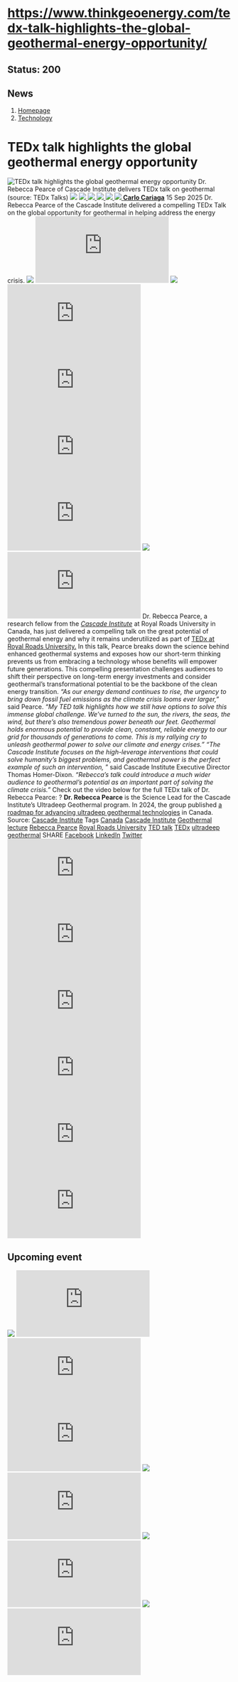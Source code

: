 # https://www.thinkgeoenergy.com/tedx-talk-highlights-the-global-geothermal-energy-opportunity/

Status: 200
---

## News
  1. [Homepage](https://www.thinkgeoenergy.com "Homepage")
  2. [Technology](https://www.thinkgeoenergy.com/category/technology/)


# TEDx talk highlights the global geothermal energy opportunity
![TEDx talk highlights the global geothermal energy opportunity](https://www.thinkgeoenergy.com/wp-content/uploads/2025/09/Rebecca-Pearce-TEDx-1024x576.jpg) Dr. Rebecca Pearce of Cascade Institute delivers TEDx talk on geothermal (source: TEDx Talks)
![](https://www.thinkgeoenergy.com/wp-content/themes/tge/img/email-black-envelope-shape.png)
[ ![](https://www.thinkgeoenergy.com/wp-content/themes/tge/img/printer-tool-or-interface-symbol-for-print-button.png) ](https://www.thinkgeoenergy.com/tedx-talk-highlights-the-global-geothermal-energy-opportunity/)
[ ![](https://www.thinkgeoenergy.com/wp-content/themes/tge/img/social_twitter_100.jpg) ](https://x.com/thinkgeoenergy)
[ ![](https://www.thinkgeoenergy.com/wp-content/themes/tge/img/social_linkedin_100.png) ](javascript:void\(0\))
[ ![](https://www.thinkgeoenergy.com/wp-content/themes/tge/img/social_facebook_100.png) ](javascript:void\(0\))
[ ![](https://www.thinkgeoenergy.com/wp-content/uploads/2022/10/Carlo-new-photo-100x100.jpg) ](https://www.thinkgeoenergy.com/author/ccariaga/) [**Carlo Cariaga**](https://www.thinkgeoenergy.com/author/ccariaga/) 15 Sep 2025
Dr. Rebecca Pearce of the Cascade Institute delivered a compelling TEDx Talk on the global opportunity for geothermal in helping address the energy crisis.
[![](https://ads.thinkgeoenergy.com/images/dca4070464939a2994a515a77c380b1d.jpg)](https://ads.thinkgeoenergy.com/delivery/cl.php?bannerid=104&zoneid=38&sig=f79e1f308a08e7f3fa2725a083b0d3bc40b8650dbb1914d4332a8185b9ccc243&oadest=http%3A%2F%2Fexergy-orc.com%2F%3F%26utm_source%3Dthink%2Bgeo%2Benergy%26utm_medium%3Ddisplay%26utm_campaign%3Dthink%2Bgeo%2Benergy%2Bwebsite%2Badvertising)
![](https://ads.thinkgeoenergy.com/delivery/lg.php?bannerid=104&campaignid=1&zoneid=38&loc=https%3A%2F%2Fwww.thinkgeoenergy.com%2Ftedx-talk-highlights-the-global-geothermal-energy-opportunity%2F&cb=f3a9a82768)
[![](https://ads.thinkgeoenergy.com/images/4a3e2b3141477f469c9a365f6184a480.png)](https://ads.thinkgeoenergy.com/delivery/cl.php?bannerid=311&zoneid=39&sig=b3b3d564f7cfc242743c8edd9b7152f22a78ac6197d7f92e4cc0e73ca373289a&oadest=https%3A%2F%2Fwww.orcan-energy.com%2Fen%2F%3F%26utm_source%3Dthink%2Bgeo%2Benergy%26utm_medium%3Ddisplay%26utm_campaign%3Dthink%2Bgeo%2Benergy%2Bwebsite%2Badvertising)
![](https://ads.thinkgeoenergy.com/delivery/lg.php?bannerid=311&campaignid=1&zoneid=39&loc=https%3A%2F%2Fwww.thinkgeoenergy.com%2Ftedx-talk-highlights-the-global-geothermal-energy-opportunity%2F&cb=d208ba1e84)
[![](https://ads.thinkgeoenergy.com/delivery/avw.php?zoneid=144&cb=1&n=a886266d)](https://ads.thinkgeoenergy.com/delivery/ck.php?n=a886266d&cb=1)
[![](https://ads.thinkgeoenergy.com/delivery/avw.php?zoneid=34&cb=1&n=a62ebb80)](https://ads.thinkgeoenergy.com/delivery/ck.php?n=a62ebb80&cb=1)
[![](https://ads.thinkgeoenergy.com/delivery/avw.php?zoneid=10&cb=1&n=ada237ed)](https://ads.thinkgeoenergy.com/delivery/ck.php?n=ada237ed&cb=1)
[![](https://ads.thinkgeoenergy.com/images/7e7c5bb8120b56faf9b98b6dd42a99e2.jpg)](https://ads.thinkgeoenergy.com/delivery/cl.php?bannerid=344&zoneid=136&sig=389321ea0439c998e1c90556efa5afb39da14ba04d90740966d794f512de5dbc&oadest=https%3A%2F%2Fwww.slb.com%2Fproducts-and-services%2Fscaling-new-energy-systems%2Fgeothermal%2Fgeothermal-consulting-services%3Futm_medium%3Dpaid%26utm_term%3Dbanner-ad%26utm_campaign%3D2025-geothermex-consulting-services-awareness)
![](https://ads.thinkgeoenergy.com/delivery/lg.php?bannerid=344&campaignid=1&zoneid=136&loc=https%3A%2F%2Fwww.thinkgeoenergy.com%2Ftedx-talk-highlights-the-global-geothermal-energy-opportunity%2F&cb=5289e4fe52)
Dr. Rebecca Pearce, a research fellow from the _[Cascade Institute](https://cascadeinstitute.org/)_ at Royal Roads University in Canada, has just delivered a compelling talk on the great potential of geothermal energy and why it remains underutilized as part of [TEDx at Royal Roads University.](https://tedxrru.com/)
In this talk, Pearce breaks down the science behind enhanced geothermal systems and exposes how our short-term thinking prevents us from embracing a technology whose benefits will empower future generations. This compelling presentation challenges audiences to shift their perspective on long-term energy investments and consider geothermal’s transformational potential to be the backbone of the clean energy transition.
_“As our energy demand continues to rise, the urgency to bring down fossil fuel emissions as the climate crisis looms ever larger,”_ said Pearce.
_“My TED talk highlights how we still have options to solve this immense global challenge. We’ve turned to the sun, the rivers, the seas, the wind, but there’s also tremendous power beneath our feet. Geothermal holds enormous potential to provide clean, constant, reliable energy to our grid for thousands of generations to come. This is my rallying cry to unleash geothermal power to solve our climate and energy crises.”_
_“The Cascade Institute focuses on the high-leverage interventions that could solve humanity’s biggest problems, and geothermal power is the perfect example of such an intervention,_ ” said Cascade Institute Executive Director Thomas Homer-Dixon.
_“Rebecca’s talk could introduce a much wider audience to geothermal’s potential as an important part of solving the climate crisis.”_
Check out the video below for the full TEDx talk of Dr. Rebecca Pearce:
?
**Dr. Rebecca Pearce** is the Science Lead for the Cascade Institute’s Ultradeep Geothermal program. In 2024, the group published [a roadmap for advancing ultradeep geothermal technologies](https://www.thinkgeoenergy.com/cascade-institute-publishes-roadmap-for-ultradeep-geothermal-power-in-canada/) in Canada.
Source: [Cascade Institute](https://cascadeinstitute.org/tedx/)
Tags
[Canada](https://www.thinkgeoenergy.com/tag/canada/) [Cascade Institute](https://www.thinkgeoenergy.com/tag/cascade-institute/) [Geothermal](https://www.thinkgeoenergy.com/tag/geothermal/) [lecture](https://www.thinkgeoenergy.com/tag/lecture/) [Rebecca Pearce](https://www.thinkgeoenergy.com/tag/rebecca-pearce/) [Royal Roads University](https://www.thinkgeoenergy.com/tag/royal-roads-university/) [TED talk](https://www.thinkgeoenergy.com/tag/ted-talk/) [TEDx](https://www.thinkgeoenergy.com/tag/tedx/) [ultradeep geothermal](https://www.thinkgeoenergy.com/tag/ultradeep-geothermal/)
SHARE
[Facebook](javascript:void\(0\))
[LinkedIn](javascript:void\(0\))
[Twitter](javascript:void\(0\))
[![](https://ads.thinkgeoenergy.com/delivery/avw.php?zoneid=40&cb=1&n=af91e151)](https://ads.thinkgeoenergy.com/delivery/ck.php?n=af91e151&cb=1)
[![](https://ads.thinkgeoenergy.com/delivery/avw.php?zoneid=41&cb=1&n=a7dfda8b)](https://ads.thinkgeoenergy.com/delivery/ck.php?n=a7dfda8b&cb=1)
[![](https://ads.thinkgeoenergy.com/delivery/avw.php?zoneid=147&cb=1&n=a90740cd)](https://ads.thinkgeoenergy.com/delivery/ck.php?n=a90740cd&cb=1)
[![](https://ads.thinkgeoenergy.com/delivery/avw.php?zoneid=21&cb=1&n=a02718af)](https://ads.thinkgeoenergy.com/delivery/ck.php?n=a02718af&cb=1)
[![](https://ads.thinkgeoenergy.com/delivery/avw.php?zoneid=22&cb=1&n=af71fb28)](https://ads.thinkgeoenergy.com/delivery/ck.php?n=af71fb28&cb=1)
[![](https://ads.thinkgeoenergy.com/delivery/avw.php?zoneid=23&cb=1&n=a4159bf3)](https://ads.thinkgeoenergy.com/delivery/ck.php?n=a4159bf3&cb=1)
## Upcoming event
[![](https://www.thinkgeoenergy.com/tedx-talk-highlights-the-global-geothermal-energy-opportunity/)](https://www.thinkgeoenergy.com/tedx-talk-highlights-the-global-geothermal-energy-opportunity/)
[![](https://ads.thinkgeoenergy.com/delivery/avw.php?zoneid=35&cb=1&n=ac8caac7)](https://ads.thinkgeoenergy.com/delivery/ck.php?n=ac8caac7&cb=1)
[![](https://ads.thinkgeoenergy.com/delivery/avw.php?zoneid=36&cb=1&n=a19b6bc8)](https://ads.thinkgeoenergy.com/delivery/ck.php?n=a19b6bc8&cb=1)
[![](https://ads.thinkgeoenergy.com/delivery/avw.php?zoneid=37&cb=1&n=ae3fd23e)](https://ads.thinkgeoenergy.com/delivery/ck.php?n=ae3fd23e&cb=1)
[![](https://ads.thinkgeoenergy.com/images/476eb28404bc7209c844fbfbd47b5d28.jpg)](https://ads.thinkgeoenergy.com/delivery/cl.php?bannerid=35&zoneid=2&sig=a917c6c0f2e3da26dbab140583e33f79f4282700f22311e51efeddd8c441792a&oadest=http%3A%2F%2Fexergy-orc.com%2F%3F%26utm_source%3Dthink%2Bgeo%2Benergy%26utm_medium%3Ddisplay%26utm_campaign%3Dthink%2Bgeo%2Benergy%2Bwebsite%2Badvertising)
![](https://ads.thinkgeoenergy.com/delivery/lg.php?bannerid=35&campaignid=1&zoneid=2&loc=https%3A%2F%2Fwww.thinkgeoenergy.com%2Ftedx-talk-highlights-the-global-geothermal-energy-opportunity%2F&cb=c9e877e216)
[![](https://ads.thinkgeoenergy.com/images/a62b7481c7116f0aac3d58406ab9fb81.png)](https://ads.thinkgeoenergy.com/delivery/cl.php?bannerid=310&zoneid=3&sig=b88a8bde13e9b9d2a9b95000271f9f6e7b2a7129c09729a3226591ce0274baaf&oadest=https%3A%2F%2Fwww.orcan-energy.com%2Fen%2F%3F%26utm_source%3Dthink%2Bgeo%2Benergy%26utm_medium%3Ddisplay%26utm_campaign%3Dthink%2Bgeo%2Benergy%2Bwebsite%2Badvertising)
![](https://ads.thinkgeoenergy.com/delivery/lg.php?bannerid=310&campaignid=1&zoneid=3&loc=https%3A%2F%2Fwww.thinkgeoenergy.com%2Ftedx-talk-highlights-the-global-geothermal-energy-opportunity%2F&cb=2b20d74ba3)
[![](https://ads.thinkgeoenergy.com/images/0e10b6913875ac647e4efda896a463fd.jpg)](https://ads.thinkgeoenergy.com/delivery/cl.php?bannerid=343&zoneid=135&sig=da665187dcfafa7fb1e532b32d330868e2d71fa7ea128dc6ab851700129ef51c&oadest=https%3A%2F%2Fwww.slb.com%2Fproducts-and-services%2Fscaling-new-energy-systems%2Fgeothermal%2Fgeothermal-consulting-services%3Futm_medium%3Dpaid%26utm_term%3Dbanner-ad%26utm_campaign%3D2025-geothermex-consulting-services-awareness)
![](https://ads.thinkgeoenergy.com/delivery/lg.php?bannerid=343&campaignid=1&zoneid=135&loc=https%3A%2F%2Fwww.thinkgeoenergy.com%2Ftedx-talk-highlights-the-global-geothermal-energy-opportunity%2F&cb=90b9681e31)
[![](https://ads.thinkgeoenergy.com/delivery/avw.php?zoneid=12&cb=1&n=a5182671)](https://ads.thinkgeoenergy.com/delivery/ck.php?n=a5182671&cb=1)
[![](https://ads.thinkgeoenergy.com/delivery/avw.php?zoneid=13&cb=1&n=a2c2aee1)](https://ads.thinkgeoenergy.com/delivery/ck.php?n=a2c2aee1&cb=1)
[![](https://ads.thinkgeoenergy.com/delivery/avw.php?zoneid=146&cb=1&n=a962a961)](https://ads.thinkgeoenergy.com/delivery/ck.php?n=a962a961&cb=1)
[![](https://ads.thinkgeoenergy.com/images/b2d37bc1f3a527628eaa8da73d21b04b.jpg)](https://ads.thinkgeoenergy.com/delivery/cl.php?bannerid=299&zoneid=148&sig=2233177e813097d19db2b291bfe270ff094861549c2805cb616fb1ee6e2dffc0&oadest=https%3A%2F%2Finco-drilling.com%2F%3F%26utm_source%3Dthink%2Bgeo%2Benergy%26utm_medium%3Ddisplay%26utm_campaign%3Dthink%2Bgeo%2Benergy%2Bwebsite%2Badvertising)
![](https://ads.thinkgeoenergy.com/delivery/lg.php?bannerid=299&campaignid=1&zoneid=148&loc=https%3A%2F%2Fwww.thinkgeoenergy.com%2Ftedx-talk-highlights-the-global-geothermal-energy-opportunity%2F&cb=ce097211e4)
[![](https://ads.thinkgeoenergy.com/images/e7ebde4d5266b5e376df11bd37a43e9c.jpg)](https://ads.thinkgeoenergy.com/delivery/cl.php?bannerid=300&zoneid=149&sig=1eaf5ad35af15910acd4493452cce8545c2639550551eb67a44c40a5a4b0ceac&oadest=https%3A%2F%2Finco-drilling.com%2F%3F%26utm_source%3Dthink%2Bgeo%2Benergy%26utm_medium%3Ddisplay%26utm_campaign%3Dthink%2Bgeo%2Benergy%2Bwebsite%2Badvertising)
![](https://ads.thinkgeoenergy.com/delivery/lg.php?bannerid=300&campaignid=1&zoneid=149&loc=https%3A%2F%2Fwww.thinkgeoenergy.com%2Ftedx-talk-highlights-the-global-geothermal-energy-opportunity%2F&cb=0e51163452)
[![](https://ads.thinkgeoenergy.com/images/c05bbc71b38e913aaddba397f8e88435.gif)](https://ads.thinkgeoenergy.com/delivery/cl.php?bannerid=314&zoneid=150&sig=c88236cc6eca61c691af98066fcf5de828a9bd6b33f84708c43607b27f74ce70&oadest=https%3A%2F%2Fstrydefurther.com%2Findustries%2Flow-cost-low-environmental-impact-exploration-and-monitoring-solutions-for-geothermal-energy-production-2%3F%26utm_source%3Dthink%2Bgeo%2Benergy%26utm_medium%3Ddisplay%26utm_campaign%3Dthink%2Bgeo%2Benergy%2Bwebsite%2Badvertising)
![](https://ads.thinkgeoenergy.com/delivery/lg.php?bannerid=314&campaignid=1&zoneid=150&loc=https%3A%2F%2Fwww.thinkgeoenergy.com%2Ftedx-talk-highlights-the-global-geothermal-energy-opportunity%2F&cb=48ad1a58c0)
[![](https://ads.thinkgeoenergy.com/images/8a5a96ea04a2c1fe06a37e11acd687e2.gif)](https://ads.thinkgeoenergy.com/delivery/cl.php?bannerid=315&zoneid=151&sig=5ee8f7a3d59fa5621b76adae024389ccd468674329b65928694e5f0be9840501&oadest=https%3A%2F%2Fstrydefurther.com%2Findustries%2Flow-cost-low-environmental-impact-exploration-and-monitoring-solutions-for-geothermal-energy-production-2%3F%26utm_source%3Dthink%2Bgeo%2Benergy%26utm_medium%3Ddisplay%26utm_campaign%3Dthink%2Bgeo%2Benergy%2Bwebsite%2Badvertising)
![](https://ads.thinkgeoenergy.com/delivery/lg.php?bannerid=315&campaignid=1&zoneid=151&loc=https%3A%2F%2Fwww.thinkgeoenergy.com%2Ftedx-talk-highlights-the-global-geothermal-energy-opportunity%2F&cb=7f63e8c7a4)
### Check out the latest Industry Events & Conferences
[Go to Events](https://www.thinkgeoenergy.com/events)
## Related News
[ ![Registration open – Masterclass on Geothermal Energy by EAGE, 17-20 Nov 2025, Paris, France](https://www.thinkgeoenergy.com/wp-content/uploads/2025/09/EAGE-masterclass-poster-400x225.jpg) 18 Sep 2025 Registration open – Masterclass on Geothermal Energy by EAGE, 17-20 Nov 2025, Paris, France ](https://www.thinkgeoenergy.com/registration-open-masterclass-on-geothermal-energy-by-eage-17-20-nov-2025-paris-france/)
SHARE
![](https://www.thinkgeoenergy.com/tedx-talk-highlights-the-global-geothermal-energy-opportunity/) ![](https://www.thinkgeoenergy.com/tedx-talk-highlights-the-global-geothermal-energy-opportunity/) ![](https://www.thinkgeoenergy.com/tedx-talk-highlights-the-global-geothermal-energy-opportunity/) ![](https://www.thinkgeoenergy.com/tedx-talk-highlights-the-global-geothermal-energy-opportunity/)
[ ![Hungary builds capacity through the first Geothermal Short Course in Budapest](https://www.thinkgeoenergy.com/wp-content/uploads/2025/09/IMG_20250623_123136-1-400x225.jpg) 15 Sep 2025 Hungary builds capacity through the first Geothermal Short Course in Budapest ](https://www.thinkgeoenergy.com/hungary-builds-capacity-through-the-first-geothermal-short-course-in-budapest/)
SHARE
![](https://www.thinkgeoenergy.com/tedx-talk-highlights-the-global-geothermal-energy-opportunity/) ![](https://www.thinkgeoenergy.com/tedx-talk-highlights-the-global-geothermal-energy-opportunity/) ![](https://www.thinkgeoenergy.com/tedx-talk-highlights-the-global-geothermal-energy-opportunity/) ![](https://www.thinkgeoenergy.com/tedx-talk-highlights-the-global-geothermal-energy-opportunity/)
[ ![TEDx talk highlights the global geothermal energy opportunity](https://www.thinkgeoenergy.com/wp-content/uploads/2025/09/Rebecca-Pearce-TEDx-400x225.jpg) 15 Sep 2025 TEDx talk highlights the global geothermal energy opportunity ](https://www.thinkgeoenergy.com/tedx-talk-highlights-the-global-geothermal-energy-opportunity/)
SHARE
![](https://www.thinkgeoenergy.com/tedx-talk-highlights-the-global-geothermal-energy-opportunity/) ![](https://www.thinkgeoenergy.com/tedx-talk-highlights-the-global-geothermal-energy-opportunity/) ![](https://www.thinkgeoenergy.com/tedx-talk-highlights-the-global-geothermal-energy-opportunity/) ![](https://www.thinkgeoenergy.com/tedx-talk-highlights-the-global-geothermal-energy-opportunity/)
[ ![Praxisforum event to host free geothermal career forum for students and trainees](https://www.thinkgeoenergy.com/wp-content/uploads/2017/07/Munich_PraxisforumGeothermieBayern-400x267.jpg) 12 Sep 2025 Praxisforum event to host free geothermal career forum for students and trainees ](https://www.thinkgeoenergy.com/praxisforum-event-to-host-free-geothermal-career-forum-for-students-and-trainees/)
SHARE
![](https://www.thinkgeoenergy.com/tedx-talk-highlights-the-global-geothermal-energy-opportunity/) ![](https://www.thinkgeoenergy.com/tedx-talk-highlights-the-global-geothermal-energy-opportunity/) ![](https://www.thinkgeoenergy.com/tedx-talk-highlights-the-global-geothermal-energy-opportunity/) ![](https://www.thinkgeoenergy.com/tedx-talk-highlights-the-global-geothermal-energy-opportunity/)
[ ![Your input needed – Survey on Geothermal Education Opportunities](https://www.thinkgeoenergy.com/wp-content/uploads/2018/12/StanfordUniversity_California_fall-400x267.jpg) 8 Sep 2025 Your input needed – Survey on Geothermal Education Opportunities ](https://www.thinkgeoenergy.com/your-input-needed-survey-on-geothermal-education-opportunities/)
SHARE
![](https://www.thinkgeoenergy.com/tedx-talk-highlights-the-global-geothermal-energy-opportunity/) ![](https://www.thinkgeoenergy.com/tedx-talk-highlights-the-global-geothermal-energy-opportunity/) ![](https://www.thinkgeoenergy.com/tedx-talk-highlights-the-global-geothermal-energy-opportunity/) ![](https://www.thinkgeoenergy.com/tedx-talk-highlights-the-global-geothermal-energy-opportunity/)
[ ![Registration open – Free workshop on Volsung by Seequent, 6 October 2025, Zurich](https://www.thinkgeoenergy.com/wp-content/uploads/2025/09/ETH-Zurich-zentrum-400x200.jpg) 5 Sep 2025 Registration open – Free workshop on Volsung by Seequent, 6 October 2025, Zurich ](https://www.thinkgeoenergy.com/registration-open-free-workshop-on-volsung-by-seequent-6-october-2025-zurich/)
SHARE
![](https://www.thinkgeoenergy.com/tedx-talk-highlights-the-global-geothermal-energy-opportunity/) ![](https://www.thinkgeoenergy.com/tedx-talk-highlights-the-global-geothermal-energy-opportunity/) ![](https://www.thinkgeoenergy.com/tedx-talk-highlights-the-global-geothermal-energy-opportunity/) ![](https://www.thinkgeoenergy.com/tedx-talk-highlights-the-global-geothermal-energy-opportunity/)
[ ![Registration open – Course on Risk & uncertainty for geothermal projects; Ankara, Türkiye](https://www.thinkgeoenergy.com/wp-content/uploads/2025/09/Castillo_de_Ankara_Ankara_Turquia_2024-10-03_DD_47-400x267.jpg) 3 Sep 2025 Registration open – Course on Risk & uncertainty for geothermal projects; Ankara, Türkiy ](https://www.thinkgeoenergy.com/registration-open-course-on-risk-ankara-turkiye/)
SHARE
![](https://www.thinkgeoenergy.com/tedx-talk-highlights-the-global-geothermal-energy-opportunity/) ![](https://www.thinkgeoenergy.com/tedx-talk-highlights-the-global-geothermal-energy-opportunity/) ![](https://www.thinkgeoenergy.com/tedx-talk-highlights-the-global-geothermal-energy-opportunity/) ![](https://www.thinkgeoenergy.com/tedx-talk-highlights-the-global-geothermal-energy-opportunity/)
[ ![Drilling completed for geothermal heating in Garges-lès-Gonesse, France](https://www.thinkgeoenergy.com/wp-content/uploads/2025/08/Garges-visit-1-400x225.jpg) 28 Aug 2025 Drilling completed for geothermal heating in Garges-lès-Gonesse, France ](https://www.thinkgeoenergy.com/drilling-completed-for-geothermal-heating-in-garges-les-gonesse-france/)
SHARE
![](https://www.thinkgeoenergy.com/tedx-talk-highlights-the-global-geothermal-energy-opportunity/) ![](https://www.thinkgeoenergy.com/tedx-talk-highlights-the-global-geothermal-energy-opportunity/) ![](https://www.thinkgeoenergy.com/tedx-talk-highlights-the-global-geothermal-energy-opportunity/) ![](https://www.thinkgeoenergy.com/tedx-talk-highlights-the-global-geothermal-energy-opportunity/)
[ ![UK universities strengthen seismic imaging research with STRYDE nodes](https://www.thinkgeoenergy.com/wp-content/uploads/2025/08/STRYDE-Cambridge-400x325.jpg) 27 Aug 2025 UK universities strengthen seismic imaging research with STRYDE nodes ](https://www.thinkgeoenergy.com/uk-universities-strengthen-seismic-imaging-research-with-stryde-nodes/)
SHARE
![](https://www.thinkgeoenergy.com/tedx-talk-highlights-the-global-geothermal-energy-opportunity/) ![](https://www.thinkgeoenergy.com/tedx-talk-highlights-the-global-geothermal-energy-opportunity/) ![](https://www.thinkgeoenergy.com/tedx-talk-highlights-the-global-geothermal-energy-opportunity/) ![](https://www.thinkgeoenergy.com/tedx-talk-highlights-the-global-geothermal-energy-opportunity/)
[ ![WING opens geothermal co-mentorship program in New Zealand and Canada](https://www.thinkgeoenergy.com/wp-content/uploads/2025/08/wii.6879704dbcfae6.44759199-400x151.jpg) 13 Aug 2025 WING opens geothermal co-mentorship program in New Zealand and Canada ](https://www.thinkgeoenergy.com/wing-opens-geothermal-co-mentorship-program-in-new-zealand-and-canada/)
SHARE
![](https://www.thinkgeoenergy.com/tedx-talk-highlights-the-global-geothermal-energy-opportunity/) ![](https://www.thinkgeoenergy.com/tedx-talk-highlights-the-global-geothermal-energy-opportunity/) ![](https://www.thinkgeoenergy.com/tedx-talk-highlights-the-global-geothermal-energy-opportunity/) ![](https://www.thinkgeoenergy.com/tedx-talk-highlights-the-global-geothermal-energy-opportunity/)
[ ![Applications now open for 2025 Geothermal Internship in Mexico](https://www.thinkgeoenergy.com/wp-content/uploads/2025/08/Eneryou-intersnip-20205-400x398.png) 12 Aug 2025 Applications now open for 2025 Geothermal Internship in Mexico ](https://www.thinkgeoenergy.com/applications-now-open-for-2025-geothermal-internship-in-mexico/)
SHARE
![](https://www.thinkgeoenergy.com/tedx-talk-highlights-the-global-geothermal-energy-opportunity/) ![](https://www.thinkgeoenergy.com/tedx-talk-highlights-the-global-geothermal-energy-opportunity/) ![](https://www.thinkgeoenergy.com/tedx-talk-highlights-the-global-geothermal-energy-opportunity/) ![](https://www.thinkgeoenergy.com/tedx-talk-highlights-the-global-geothermal-energy-opportunity/)
[ ![Arverne Group secures grant to strengthen geothermal drilling training](https://www.thinkgeoenergy.com/wp-content/uploads/2025/08/Arverne-Charles-de-Gauille-400x236.jpg) 1 Aug 2025 Arverne Group secures grant to strengthen geothermal drilling training ](https://www.thinkgeoenergy.com/arverne-group-secures-grant-to-strengthen-geothermal-drilling-training/)
SHARE
![](https://www.thinkgeoenergy.com/tedx-talk-highlights-the-global-geothermal-energy-opportunity/) ![](https://www.thinkgeoenergy.com/tedx-talk-highlights-the-global-geothermal-energy-opportunity/) ![](https://www.thinkgeoenergy.com/tedx-talk-highlights-the-global-geothermal-energy-opportunity/) ![](https://www.thinkgeoenergy.com/tedx-talk-highlights-the-global-geothermal-energy-opportunity/)
[](https://www.thinkgeoenergy.com/tedx-talk-highlights-the-global-geothermal-energy-opportunity/) [](https://www.thinkgeoenergy.com/tedx-talk-highlights-the-global-geothermal-energy-opportunity/)
[![](https://ads.thinkgeoenergy.com/images/eacfb4973619c36e88404f2b367e4f06.jpg)](https://ads.thinkgeoenergy.com/delivery/cl.php?bannerid=259&zoneid=145&sig=b29592330aee2868e962b21920aed234739ce8009449f8ebb80c20e0ae6a7231&oadest=https%3A%2F%2Fwww.jrgenergy.com%2F%3F%26utm_source%3Dthink%2Bgeo%2Benergy%26utm_medium%3Ddisplay%26utm_campaign%3Dthink%2Bgeo%2Benergy%2Bwebsite%2Badvertising)
![](https://ads.thinkgeoenergy.com/delivery/lg.php?bannerid=259&campaignid=1&zoneid=145&loc=https%3A%2F%2Fwww.thinkgeoenergy.com%2Ftedx-talk-highlights-the-global-geothermal-energy-opportunity%2F&cb=b906305c1d)
[![](https://ads.thinkgeoenergy.com/images/41406b95b88864e0758fc238260291b4.jpg)](https://ads.thinkgeoenergy.com/delivery/cl.php?bannerid=261&zoneid=152&sig=7ccc20cb02a155ba32ccf3a8b531d9d17da1a7c711ab999c04b9c70dc64d357c&oadest=https%3A%2F%2Fwww.jrgenergy.com%2F%3F%26utm_source%3Dthink%2Bgeo%2Benergy%26utm_medium%3Ddisplay%26utm_campaign%3Dthink%2Bgeo%2Benergy%2Bwebsite%2Badvertising)
![](https://ads.thinkgeoenergy.com/delivery/lg.php?bannerid=261&campaignid=1&zoneid=152&loc=https%3A%2F%2Fwww.thinkgeoenergy.com%2Ftedx-talk-highlights-the-global-geothermal-energy-opportunity%2F&cb=a9792ac05e)
[![](https://ads.thinkgeoenergy.com/images/d43f23414ac0635c1f8442c9beba9fde.jpg)](https://ads.thinkgeoenergy.com/delivery/cl.php?bannerid=260&zoneid=153&sig=f00735bf447cb3ee92d64f28be388ff23638991acb61e6a64df85105fb87c686&oadest=https%3A%2F%2Fwww.jrgenergy.com%2F%3F%26utm_source%3Dthink%2Bgeo%2Benergy%26utm_medium%3Ddisplay%26utm_campaign%3Dthink%2Bgeo%2Benergy%2Bwebsite%2Badvertising)
![](https://ads.thinkgeoenergy.com/delivery/lg.php?bannerid=260&campaignid=1&zoneid=153&loc=https%3A%2F%2Fwww.thinkgeoenergy.com%2Ftedx-talk-highlights-the-global-geothermal-energy-opportunity%2F&cb=6ecd6fc432)
[ ![](https://www.thinkgeoenergy.com/wp-content/themes/tge/img/logos/logo.png) ](https://www.thinkgeoenergy.com/tedx-talk-highlights-the-global-geothermal-energy-opportunity/)
  * Follow Think GeoEnergy
  * [ ![](https://www.thinkgeoenergy.com/wp-content/themes/tge/img/icons/facebook-icon.png) ](https://www.facebook.com/thinkgeoenergy)
  * [ ![](https://www.thinkgeoenergy.com/wp-content/themes/tge/img/icons/instagram.png) ](https://www.instagram.com/thinkgeoenergy/?hl=en)
  * [ ![](https://www.thinkgeoenergy.com/wp-content/themes/tge/img/icons/in.png) ](http://www.linkedin.com/groups?gid=1960587&trk=myg_ugrp_ovr)
  * [ ![](https://www.thinkgeoenergy.com/wp-content/themes/tge/img/icons/twitter_x_icon.png) ](https://x.com/thinkgeoenergy)
  * [ ![](https://www.thinkgeoenergy.com/wp-content/themes/tge/img/icons/YT.png) ](https://www.youtube.com/channel/UCvRx_SSV897Nm4e7NQbt5vQ)


  * [About Us](https://www.thinkgeoenergy.com/about/)
  * [Terms & Condition](https://www.thinkgeoenergy.com/about/terms-conditions/)
  * [Privacy Policy](https://www.thinkgeoenergy.com/about/privacy-policy/)
  * [Advertisement](https://www.thinkgeoenergy.com/advertisement/)
  * [Our Advertisers](https://www.thinkgeoenergy.com/our-advertisers/)
  * [Support](https://www.thinkgeoenergy.com/support-us/)


### Subscribe to our Newsletter
  * [ENGLISH](https://www.thinkgeoenergy.com/)
  * [EN ESPAÑOL](http://www.piensageotermia.com/)
  * [IN TURKISH](http://www.jeotermalhaberler.com/)


All rights reserved. © ThinkGeoEnergy ehf. 2025 
We use cookies on our website to give you the most relevant experience by remembering your preferences and repeat visits. By clicking “Accept”, you consent to the use of ALL the cookies.
Cookie settings[ACCEPT](https://www.thinkgeoenergy.com/tedx-talk-highlights-the-global-geothermal-energy-opportunity/)
Manage consent
Close
#### Privacy Overview
This website uses cookies to improve your experience while you navigate through the website. Out of these, the cookies that are categorized as necessary are stored on your browser as they are essential for the working of basic functionalities of the ...
Necessary 
Necessary
Always Enabled
Necessary cookies are absolutely essential for the website to function properly. This category only includes cookies that ensures basic functionalities and security features of the website. These cookies do not store any personal information. 
Non-necessary 
Non-necessary
Any cookies that may not be particularly necessary for the website to function and is used specifically to collect user personal data via analytics, ads, other embedded contents are termed as non-necessary cookies. It is mandatory to procure user consent prior to running these cookies on your website. 
SAVE & ACCEPT
[ Go to mobile version ](https://www.thinkgeoenergy.com/tedx-talk-highlights-the-global-geothermal-energy-opportunity/?amp=1)
